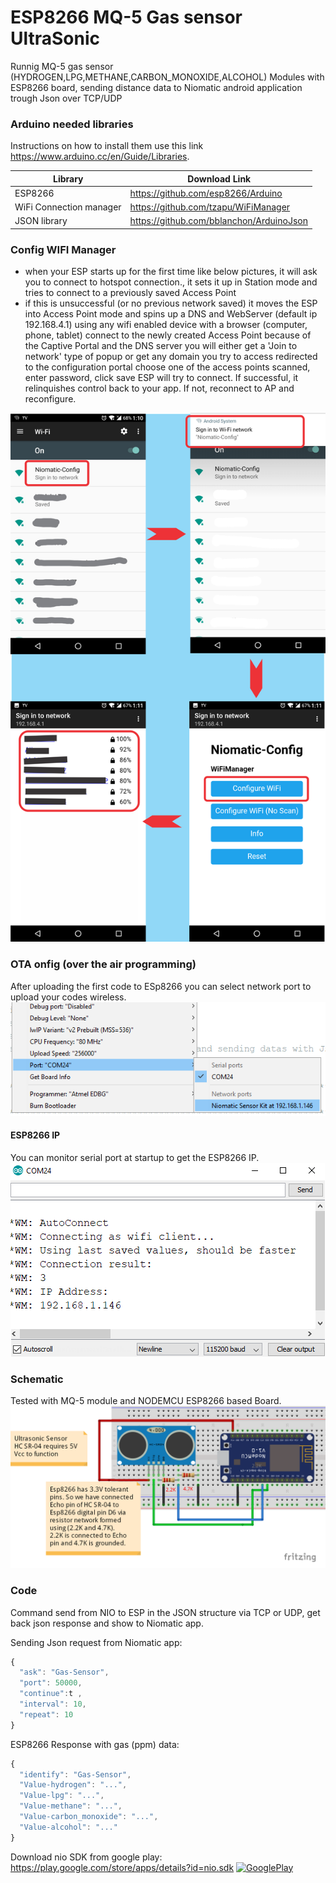 # ESP8266 MQ-5 Gas sensor UltraSonic
Runnig MQ-5 gas sensor (HYDROGEN,LPG,METHANE,CARBON_MONOXIDE,ALCOHOL) Modules with ESP8266 board, sending distance data to Niomatic android application trough Json over TCP/UDP

### Arduino needed libraries
Instructions on how to install them use this link https://www.arduino.cc/en/Guide/Libraries.

| Library | Download Link |
| ------ | ------ |
| ESP8266 | https://github.com/esp8266/Arduino |
| WiFi Connection manager | https://github.com/tzapu/WiFiManager |
| JSON library | https://github.com/bblanchon/ArduinoJson |


### Config WIFI Manager
* when your ESP starts up for the first time like below pictures, it will ask you to connect to hotspot connection., it sets it up in Station mode and tries to connect to a previously saved Access Point
* if this is unsuccessful (or no previous network saved) it moves the ESP into Access Point mode and spins up a DNS and WebServer (default ip 192.168.4.1)
using any wifi enabled device with a browser (computer, phone, tablet) connect to the newly created Access Point
because of the Captive Portal and the DNS server you will either get a 'Join to network' type of popup or get any domain you try to access redirected to the configuration portal
choose one of the access points scanned, enter password, click save
ESP will try to connect. If successful, it relinquishes control back to your app. If not, reconnect to AP and reconfigure.

![alt text](https://github.com/Niomatic/DesignKit/blob/design-stage/Arduino%20Codes/ESP8266-NIO-UltraSonic/Schematic/Guide.png?raw=true)


### OTA onfig (over the air programming)
After uploading the first code to ESp8266 you can select network port to upload your codes wireless.
![alt text](https://github.com/Niomatic/DesignKit/blob/design-stage/Arduino%20Codes/ESP8266-NIO-UltraSonic/Schematic/OTA_port.png?raw=true)

#### ESP8266 IP
You can monitor serial port at startup to get the ESP8266 IP.
![alt text](https://github.com/Niomatic/DesignKit/blob/design-stage/Arduino%20Codes/ESP8266-NIO-UltraSonic/Schematic/IP.png?raw=true)


### Schematic
Tested with MQ-5 module and NODEMCU ESP8266 based Board.
![alt text](https://github.com/Niomatic/DesignKit/blob/design-stage/Arduino%20Codes/ESP8266-NIO-UltraSonic/Schematic/Schematic.png?raw=true)

### Code 

Command send from NIO to ESP in the JSON structure via TCP or UDP, get back json response and show to Niomatic app.

Sending Json request from Niomatic app:
```javascript
{
  "ask": "Gas-Sensor",
  "port": 50000,
  "continue":t ,
  "interval": 10, 
  "repeat": 10
}
```

ESP8266 Response with gas (ppm) data:
```javascript
{
  "identify": "Gas-Sensor",
  "Value-hydrogen": "...",
  "Value-lpg": "...",
  "Value-methane": "...",
  "Value-carbon_monoxide": "...",
  "Value-alcohol": "..."  
}
```



Download nio SDK from google play:
https://play.google.com/store/apps/details?id=nio.sdk
[![GooglePlay](https://play.google.com/intl/en_us/badges/images/generic/en_badge_web_generic.png)](https://play.google.com/store/apps/details?id=nio.sdk&utm_source=Github&utm_campaign=example&pcampaignid=Github)
